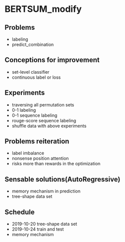 # BERTSUM_modify
## Problems
- labeling
- predict_combination
## Conceptions for improvement
- set-level classifier
- continuous label or loss
## Experiments
- traversing all permutation sets
- 0-1 labeling
- 0-1 sequence labeling
- rouge-score sequence labeling
- shuffle data with above experiments
## Problems reiteration
- label imbalance
- nonsense position attention
- risks more than rewards in the optimization
## Sensable solutions(AutoRegressive)
- memory mechanism in prediction
- tree-shape data set
## Schedule
- 2019-10-20 tree-shape data set
- 2019-10-24 train and test
- memory mechanism